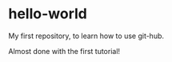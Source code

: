 # hello-world
My first repository, to learn how to use git-hub.

Almost done with the first tutorial!

